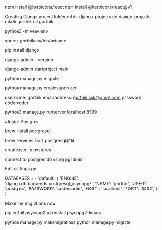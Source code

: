 npm install @heroicons/react
npm install @heroicons/react@v1

Creating Django project folder
mkdir django-projects
cd django-projects
mkdir gorthik
cd gorthik

python3 -m venv env

source gorthikenv/bin/activate

pip install django

django-admin --version 

django-admin startproject main

python manage.py migrate

python manage.py createsuperuser

username: gorthik
email address: gorthik.ask@gmail.com
password: codercoder

python3 manage.py runserver localhost:8999



#Install Postgres

brew install postgresql

brew services start postgresql@14

createuser -s postgres

connect to postgres db using pgadmin

Edit settings.py

DATABASES = {
    'default': {
        'ENGINE': 'django.db.backends.postgresql_psycopg2',
        'NAME': 'gorthik',
        'USER': 'postgres',
        'PASSWORD': 'codercoder',
        'HOST': 'localhost',
        'PORT': '5432',
    }
}

Make the migrations now

pip install psycopg2
pip install psycopg2-binary

python manage.py makemigrations
python manage.py migrate